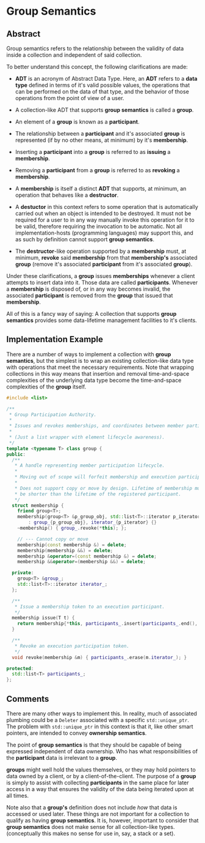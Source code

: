 # Group Semantics

## Abstract

Group semantics refers to the relationship between the validity of data inside
a collection and independent of said collection.

To better understand this concept, the following clarifications are made:

- **ADT** is an acronym of Abstract Data Type. Here, an **ADT** refers to a
  **data type** defined in terms of it's valid possible values, the operations
  that can be performed on the data of that type, and the behavior of those
  operations from the point of view of a user.

- A collection-like ADT that supports **group semantics** is called a **group**.

- An element of a **group** is known as a **participant**.

- The relationship between a **participant** and it's associated **group** is
  represented (if by no other means, at minimum) by it's **membership**.

- Inserting a **participant** into a **group** is referred to as **issuing** a
  **membership**.

- Removing a **participant** from a **group** is referred to as **revoking** a
  **membership**.

- A **membership** is itself a distinct **ADT** that supports, at minimum, an
  operation that behaves like a **destructor**.

- A **destuctor** in this context refers to some operation that is
  automatically carried out when an object is intended to be destroyed. It must
  not be required for a user to in any way manually invoke this operation for it
  to be valid, therefore requiring the invocation to be automatic. Not all
  implementation-hosts (programming languages) may support this, and as such
  by definition cannot support **group semantics**.

- The **destructor**-like operation supported by a **membership** must, at
  minimum, **revoke** said **membership** from that **membership's** associated
  **group** (remove it's associated **participant** from it's associated
  **group**).

Under these clarifications, a **group** issues **memberships** whenever a
client attempts to insert data into it. Those data are called
**participants**. Whenever a **membership** is disposed of, or in any way
becomes invalid, the associated **participant** is removed from the **group**
that issued that **membership**.

All of this is a fancy way of saying: A collection that supports **group
semantics** provides some data-lifetime management facilities to it's clients.

## Implementation Example

There are a number of ways to implement a collection with **group semantics**,
but the simplest is to wrap an existing collection-like data type with
operations that meet the necessary requirements. Note that wrapping collections
in this way means that insertion and removal time-and-space complexities of the
underlying data type become the time-and-space complexities of the **group**
itself.

```c++
#include <list>

/**
 * Group Participation Authority.
 *
 * Issues and revokes memberships, and coordinates between member participants.
 *
 * (Just a list wrapper with element lifecycle awareness).
 */
template <typename T> class group {
public:
  /**
   * A handle representing member participation lifecycle.
   *
   * Moving out of scope will forfeit membership and execution participation.
   *
   * Does not support copy or move by design. Lifetime of membership must
   * be shorter than the lifetime of the registered participant.
   */
  struct membership {
    friend group<T>;
    membership(group<T> &p_group_obj, std::list<T>::iterator p_iterator)
        : group_{p_group_obj}, iterator_{p_iterator} {}
    ~membership() { group_.revoke(*this); };

    // --- Cannot copy or move
    membership(const membership &) = delete;
    membership(membership &&) = delete;
    membership &operator=(const membership &) = delete;
    membership &&operator=(membership &&) = delete;

  private:
    group<T> &group_;
    std::list<T>::iterator iterator_;
  };

  /**
   * Issue a membership token to an execution participant.
   */
  membership issue(T t) {
    return membership{*this, participants_.insert(participants_.end(), t)};
  }

  /**
   * Revoke an execution participation token.
   */
  void revoke(membership &m) { participants_.erase(m.iterator_); }

protected:
  std::list<T> participants_;
};
```

## Comments

There are many other ways to implement this. In reality, much of associated
plumbing could be a `Deleter` associated with a specific `std::unique_ptr`. The
problem with `std::unique_ptr` in this context is that it, like other smart
pointers, are intended to convey **ownership semantics**.

The point of **group semantics** is that they should be capable of being
expressed independent of data ownership. Who has what responsibilities of the
**participant** data is irrelevant to a **group**.

**groups** might well hold the values themselves, or they may hold pointers to
data owned by a client, or by a client-of-the-client. The purpose of a
**group** is simply to assist with collecting **participants** in the same
place for later access in a way that ensures the validity of the data being
iterated upon at all times.

Note also that a **group's** definition does not include _how_ that data is
accessed or used later. These things are not important for a collection to
qualify as having **group semantics**. It is, however, important to consider
that **group semantics** does not make sense for all collection-like types.
(conceptually this makes no sense for use in, say, a stack or a set).
